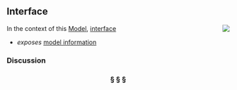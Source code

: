 ## Interface

<img src="https://github.com/nikboyd/sample-domain/raw/master/images/interface.svg" align="right"/>

In the context of this [Model](model.md), [interface](https://github.com/nikboyd/sample-domain/blob/master/interface.md)

* <i>exposes</i> [model information](https://github.com/nikboyd/sample-domain/blob/master/model.information.md)

### Discussion



<h3 align="center"><b>&sect; &sect; &sect;</b></h3>
